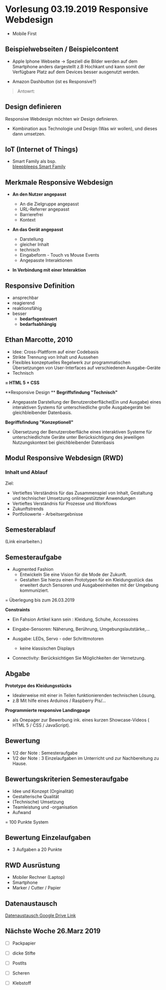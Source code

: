 # Vorlesung 03.19.2019 Responsive Webdesign

- Mobile First
  
## Beispielwebseiten / Beispielcontent

- Apple Iphone Webseite -> Speziell die Bilder werden auf dem Smartphone anders dargestellt z.B Hochkant und kann somit der Verfügbare Platz auf dem Devices besser ausgenutzt werden.

- Amazon Dashbutton (ist es Responsive?)
> Antowrt:  


## Design definieren

Responsive Webdesign möchten wir Design definieren. 
- Kombination aus Technologie und Design (Was wir wollen), und dieses dann umsetzen.

## IoT (Internet of Things)

- Smart Family als bsp. <br>
  [bleepbleeps Smart Family](https://bleepbleeps.com/)


## Merkmale Responsive Webdesign
- **An den Nutzer angepasst**
  - An die Zielgruppe angepasst 
  - URL-Referrer angepasst
  - Barrierefrei
  - Kontext
  
- **An das Gerät angepasst**
  - Darstellung
  - gleicher Inhalt 
  - technisch
  - Eingabeform - Touch vs Mouse Events
  - Angepasste Interaktionen

- **In Verbindung mit einer Interaktion**

## Responsive Definition

- ansprechbar
- reagierend
- reaktionsfähig
- besser 
  - **bedarfsgesteuert**
  - **bedarfsabhängig**


## Ethan Marcotte, 2010

- Idee: Cross-Plattform auf einer Codebasis
- Strikte Trennung von Inhalt und Aussehen
- Flexibles konzeptuelles Regelwerk zur programmatischen Übersetzungen von User-Interfaces auf verschiedenen Ausgabe-Geräte
- Technisch

**= HTML 5 + CSS**

**Responsive Design **
**Begriffsfindung "Technisch"**

- Angepasste Darstellung der Benutzeroberfläche(Ein und Ausgabe) eines interaktiven Systems für unterschiedliche große Ausgabegeräte bei gleichbleibender Datenbasis.


**Begriffsfindung "Konzeptionell"**

- Übersetzung der Benutzeroberfläche eines interaktiven Systeme für unterschiedlichste Geräte unter Berücksichtigung des jeweiligen Nutzungskontext bei gleichbleibender Datenbasis 


## Modul Responsive Webdesign (RWD)
### Inhalt und Ablauf 

Ziel:
- Vertieftes Verständnis für das Zusammenspiel von Inhalt, Gestaltung und technischer Umsetzung onlinegestützter Anwendungen
- Vertieftes Verständnis für Prozesse und Workflows
- Zukunftstrends
- Portfoliowerte - Arbeitsergebnisse 

## Semesterablauf 
(Link einarbeiten.)


## Semesteraufgabe 
- Augmented Fashion 
  - Entwickeln Sie eine Vision für die Mode der Zukunft. 
  - Gestalten Sie hierzu einen Prototypen für ein Kleidungsstück das erweitert durch Sensoren und Ausgabeeinheiten mit der Umgebung kommuniziert. 

= Überlegung bis zum 26.03.2019

**Constraints**

- Ein Fahsion Artikel kann sein : Kleidung, Schuhe, Accessoires
- Eingabe-Sensoren: Näherung, Berührung, Umgebungslautstärke,...
- Ausgabe: LEDs, Servo - oder Schrittmotoren 
  - keine klassischen Displays

- Connectivity: Berücksichtigen Sie Möglichkeiten der Vernetzung.

## Abgabe 
**Prototype des Kleidungsstücks**
- Idealerweise mit einer in Teilen funktionierenden technischen Lösung,
- z.B Mit hilfe eines Arduinos / Raspberry Pis/...

**Programmierte responsive Landingpage**
- als Onepager zur Bewerbung ink. eines kurzen Showcase-Videos ( HTML 5 / CSS / JavaScript).

## Bewertung 
- 1/2 der Note : Semesteraufgabe
- 1/2 der Note : 3 Einzelaufgaben im Unterricht und zur Nachbereitung zu Hause.

## Bewertungskriterien Semesteraufgabe

- Idee und Konzept (Orginalität)
- Gestalterische Qualität
- (Technische) Umsetzung
- Teamleistung und -organisation
- Aufwand
  
= 100 Punkte System

## Bewertung Einzelaufgaben

- 3 Aufgaben a 20 Punkte

## RWD Ausrüstung

- Mobiler Rechner (Laptop)
- Smartphone
- Marker / Cutter / Papier 

## Datenaustausch
[Datenaustausch Google Drive Link](https://tiny.cc/j1l83y)


## Nächste Woche 26.Marz 2019

- [ ] Packpapier

- [ ] dicke Stifte

- [ ] PostIts

- [ ] Scheren

- [ ] Klebstoff